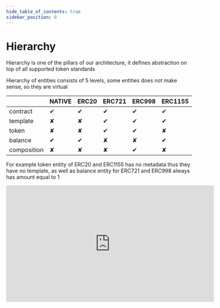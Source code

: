```yaml
---
hide_table_of_contents: true
sidebar_position: 0
---
```


# Hierarchy

Hierarchy is one of the pillars of our architecture, it defines abstraction on top of all supported token standards

Hierarchy of entities consists of 5 levels, some entities does not make sense, so they are virtual

|             | NATIVE | ERC20 | ERC721 | ERC998 | ERC1155 |
|-------------|--------|-------|--------|--------|---------|
| contract    |    ✔   |   ✔   |    ✔   |    ✔   |    ✔    |
| template    |    ✘   |   ✘   |    ✔   |    ✔   |    ✔    |
| token       |    ✘   |   ✘   |    ✔   |    ✔   |    ✘    |
| balance     |    ✔   |   ✔   |    ✘   |    ✘   |    ✔    |
| composition |    ✘   |   ✘   |    ✘   |    ✔   |    ✘    |


For example token entity of ERC20 and ERC1155 has no metadata thus they have no template, as well as balance entity for ERC721 and ERC998 always has amount equal to 1


<iframe width="560" height="315" src="https://www.youtube.com/embed/HbtCBVdwBGA" title="YouTube video player" frameborder="0" allow="accelerometer; autoplay; clipboard-write; encrypted-media; gyroscope; picture-in-picture; web-share" allowfullscreen></iframe>
